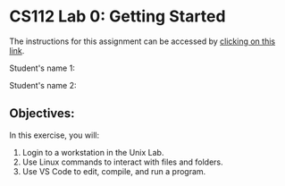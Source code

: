 # CS112 Lab 0: Getting Started

The instructions for this assignment can be accessed by [clicking on this link](https://ericaraujo.com/25sp-cs112/labs/lab00.html).

Student's name 1:

Student's name 2:

## Objectives:

In this exercise, you will:
1. Login to a workstation in the Unix Lab.
2. Use Linux commands to interact with files and folders.
3. Use VS Code to edit, compile, and run a program.